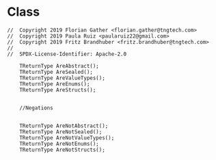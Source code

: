 # Class

```
//  Copyright 2019 Florian Gather <florian.gather@tngtech.com>
// 	Copyright 2019 Paula Ruiz <paularuiz22@gmail.com>
// 	Copyright 2019 Fritz Brandhuber <fritz.brandhuber@tngtech.com>
// 
// 	SPDX-License-Identifier: Apache-2.0
```

		TReturnType AreAbstract();
        TReturnType AreSealed();
        TReturnType AreValueTypes();
        TReturnType AreEnums();
        TReturnType AreStructs();


        //Negations


        TReturnType AreNotAbstract();
        TReturnType AreNotSealed();
        TReturnType AreNotValueTypes();
        TReturnType AreNotEnums();
        TReturnType AreNotStructs();
